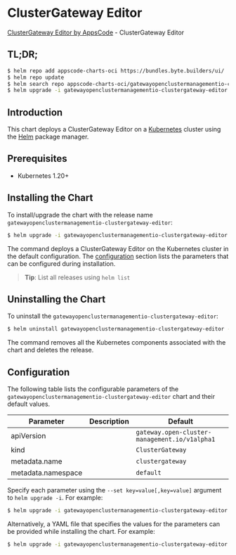# ClusterGateway Editor

[ClusterGateway Editor by AppsCode](https://appscode.com) - ClusterGateway Editor

## TL;DR;

```bash
$ helm repo add appscode-charts-oci https://bundles.byte.builders/ui/
$ helm repo update
$ helm search repo appscode-charts-oci/gatewayopenclustermanagementio-clustergateway-editor --version=v0.8.0
$ helm upgrade -i gatewayopenclustermanagementio-clustergateway-editor appscode-charts-oci/gatewayopenclustermanagementio-clustergateway-editor -n default --create-namespace --version=v0.8.0
```

## Introduction

This chart deploys a ClusterGateway Editor on a [Kubernetes](http://kubernetes.io) cluster using the [Helm](https://helm.sh) package manager.

## Prerequisites

- Kubernetes 1.20+

## Installing the Chart

To install/upgrade the chart with the release name `gatewayopenclustermanagementio-clustergateway-editor`:

```bash
$ helm upgrade -i gatewayopenclustermanagementio-clustergateway-editor appscode-charts-oci/gatewayopenclustermanagementio-clustergateway-editor -n default --create-namespace --version=v0.8.0
```

The command deploys a ClusterGateway Editor on the Kubernetes cluster in the default configuration. The [configuration](#configuration) section lists the parameters that can be configured during installation.

> **Tip**: List all releases using `helm list`

## Uninstalling the Chart

To uninstall the `gatewayopenclustermanagementio-clustergateway-editor`:

```bash
$ helm uninstall gatewayopenclustermanagementio-clustergateway-editor -n default
```

The command removes all the Kubernetes components associated with the chart and deletes the release.

## Configuration

The following table lists the configurable parameters of the `gatewayopenclustermanagementio-clustergateway-editor` chart and their default values.

|     Parameter      | Description |                         Default                          |
|--------------------|-------------|----------------------------------------------------------|
| apiVersion         |             | <code>gateway.open-cluster-management.io/v1alpha1</code> |
| kind               |             | <code>ClusterGateway</code>                              |
| metadata.name      |             | <code>clustergateway</code>                              |
| metadata.namespace |             | <code>default</code>                                     |


Specify each parameter using the `--set key=value[,key=value]` argument to `helm upgrade -i`. For example:

```bash
$ helm upgrade -i gatewayopenclustermanagementio-clustergateway-editor appscode-charts-oci/gatewayopenclustermanagementio-clustergateway-editor -n default --create-namespace --version=v0.8.0 --set apiVersion=gateway.open-cluster-management.io/v1alpha1
```

Alternatively, a YAML file that specifies the values for the parameters can be provided while
installing the chart. For example:

```bash
$ helm upgrade -i gatewayopenclustermanagementio-clustergateway-editor appscode-charts-oci/gatewayopenclustermanagementio-clustergateway-editor -n default --create-namespace --version=v0.8.0 --values values.yaml
```
